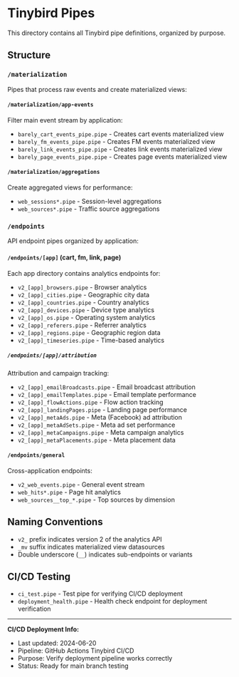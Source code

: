 # Tinybird Pipes

This directory contains all Tinybird pipe definitions, organized by purpose.

## Structure

### `/materialization`

Pipes that process raw events and create materialized views:

#### `/materialization/app-events`

Filter main event stream by application:

- `barely_cart_events_pipe.pipe` - Creates cart events materialized view
- `barely_fm_events_pipe.pipe` - Creates FM events materialized view
- `barely_link_events_pipe.pipe` - Creates link events materialized view
- `barely_page_events_pipe.pipe` - Creates page events materialized view

#### `/materialization/aggregations`

Create aggregated views for performance:

- `web_sessions*.pipe` - Session-level aggregations
- `web_sources*.pipe` - Traffic source aggregations

### `/endpoints`

API endpoint pipes organized by application:

#### `/endpoints/[app]` (cart, fm, link, page)

Each app directory contains analytics endpoints for:

- `v2_[app]_browsers.pipe` - Browser analytics
- `v2_[app]_cities.pipe` - Geographic city data
- `v2_[app]_countries.pipe` - Country analytics
- `v2_[app]_devices.pipe` - Device type analytics
- `v2_[app]_os.pipe` - Operating system analytics
- `v2_[app]_referers.pipe` - Referrer analytics
- `v2_[app]_regions.pipe` - Geographic region data
- `v2_[app]_timeseries.pipe` - Time-based analytics

##### `/endpoints/[app]/attribution`

Attribution and campaign tracking:

- `v2_[app]_emailBroadcasts.pipe` - Email broadcast attribution
- `v2_[app]_emailTemplates.pipe` - Email template performance
- `v2_[app]_flowActions.pipe` - Flow action tracking
- `v2_[app]_landingPages.pipe` - Landing page performance
- `v2_[app]_metaAds.pipe` - Meta (Facebook) ad attribution
- `v2_[app]_metaAdSets.pipe` - Meta ad set performance
- `v2_[app]_metaCampaigns.pipe` - Meta campaign analytics
- `v2_[app]_metaPlacements.pipe` - Meta placement data

#### `/endpoints/general`

Cross-application endpoints:

- `v2_web_events.pipe` - General event stream
- `web_hits*.pipe` - Page hit analytics
- `web_sources__top_*.pipe` - Top sources by dimension

## Naming Conventions

- `v2_` prefix indicates version 2 of the analytics API
- `_mv` suffix indicates materialized view datasources
- Double underscore (`__`) indicates sub-endpoints or variants

## CI/CD Testing

- `ci_test.pipe` - Test pipe for verifying CI/CD deployment
- `deployment_health.pipe` - Health check endpoint for deployment verification

---

**CI/CD Deployment Info:**

- Last updated: 2024-06-20
- Pipeline: GitHub Actions Tinybird CI/CD
- Purpose: Verify deployment pipeline works correctly
- Status: Ready for main branch testing
